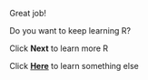 Great job! 

Do you want to keep learning R? 


Click **Next** to learn more R

Click [**Here**](https://uclapsych.qualtrics.com/jfe/form/SV_24zyJv5sB10fdxI) to learn something else 

